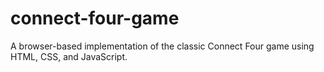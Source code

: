 # connect-four-game
A browser-based implementation of the classic Connect Four game using HTML, CSS, and JavaScript.
